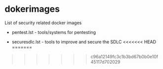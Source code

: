 # dokerimages
List of security related docker images

- pentest.lst - tools/systems for pentesting

- securesdlc.lst - tools to improve and secure the SDLC
<<<<<<< HEAD
=======

>>>>>>> c96a12149fc3c1b3bd67b0b0e10f45117d702029
